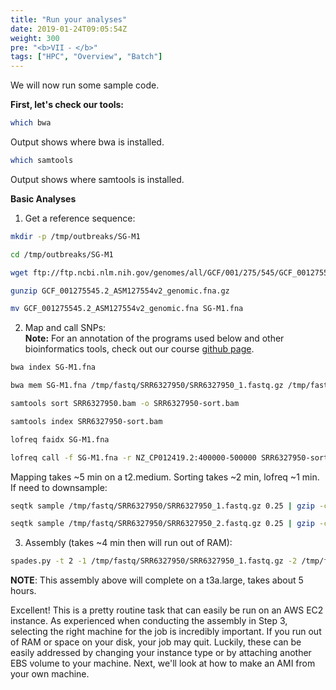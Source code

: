 ```yaml
---
title: "Run your analyses"
date: 2019-01-24T09:05:54Z
weight: 300
pre: "<b>VII ⁃ </b>"
tags: ["HPC", "Overview", "Batch"]
---
```

We will now run some sample code.

**First, let's check our tools:**


```bash
which bwa
```

Output shows where bwa is installed.

```bash
which samtools
```
Output shows where samtools is installed.
  


**Basic Analyses**


1. Get a reference sequence:

```bash
mkdir -p /tmp/outbreaks/SG-M1
```
```bash
cd /tmp/outbreaks/SG-M1
```
```bash
wget ftp://ftp.ncbi.nlm.nih.gov/genomes/all/GCF/001/275/545/GCF_001275545.2_ASM127554v2/GCF_001275545.2_ASM127554v2_genomic.fna.gz
```
```bash
gunzip GCF_001275545.2_ASM127554v2_genomic.fna.gz
```
```bash
mv GCF_001275545.2_ASM127554v2_genomic.fna SG-M1.fna
```

2. Map and call SNPs:   
**Note:** For an annotation of the programs used below and other bioinformatics tools, check out our course [github page](https://github.com/swainechen/chenlab-training).  

```bash
bwa index SG-M1.fna
```
```bash
bwa mem SG-M1.fna /tmp/fastq/SRR6327950/SRR6327950_1.fastq.gz /tmp/fastq/SRR6327950/SRR6327950_2.fastq.gz | samtools view -bS - > SRR6327950.bam
```
```bash
samtools sort SRR6327950.bam -o SRR6327950-sort.bam
```
```bash
samtools index SRR6327950-sort.bam
```
```bash
lofreq faidx SG-M1.fna
```
```bash
lofreq call -f SG-M1.fna -r NZ_CP012419.2:400000-500000 SRR6327950-sort.bam > SRR6327950-400k.vcf
```
Mapping takes ~5 min on a t2.medium. Sorting takes ~2 min, lofreq ~1 min. If need to downsample:

```bash
seqtk sample /tmp/fastq/SRR6327950/SRR6327950_1.fastq.gz 0.25 | gzip -c > SRR6327950-reduced_1.fastq.gz
```
```bash
seqtk sample /tmp/fastq/SRR6327950/SRR6327950_2.fastq.gz 0.25 | gzip -c > SRR6327950-reduced_2.fastq.gz
```

3. Assembly (takes ~4 min then will run out of RAM):
```bash
spades.py -t 2 -1 /tmp/fastq/SRR6327950/SRR6327950_1.fastq.gz -2 /tmp/fastq/SRR6327950/SRR6327950_2.fastq.gz -o SRR6327950_spades
```

**NOTE**: This assembly above will complete on a t3a.large, takes about 5 hours. 
   
Excellent! This is a pretty routine task that can easily be run on an AWS EC2 instance. As experienced when conducting the assembly in Step 3, selecting the right machine for the job is incredibly important. If you run out of RAM or space on your disk, your job may quit. Luckily, these can be easily addressed by changing your instance type or by attaching another EBS volume to your machine. Next, we'll look at how to make an AMI from your own machine. 
